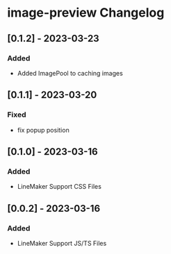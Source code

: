 <!-- Keep a Changelog guide -> https://keepachangelog.com -->

# image-preview Changelog

## [0.1.2] - 2023-03-23

### Added
-  Added ImagePool to caching images

## [0.1.1] - 2023-03-20

### Fixed
- fix popup position

## [0.1.0] - 2023-03-16

### Added
- LineMaker Support CSS Files

## [0.0.2] - 2023-03-16

### Added
- LineMaker Support JS/TS Files

